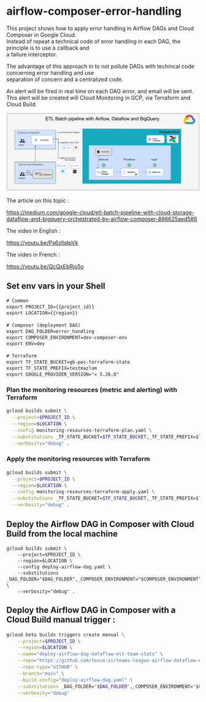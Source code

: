 # airflow-composer-error-handling

This project shows how to apply error handling in Airflow DAGs and Cloud Composer in Google Cloud.\
Instead of repeat a technical code of error handling in each DAG, the principle is to use a callback and\
a failure interceptor.

The advantage of this approach in to not pollute DAGs with techincal code concerning error handling and use\
separation of concern and a centralized code.

An alert will be fired in real time on each DAG error, and email will be sent.\
This alert will be created will Cloud Monitoring in GCP, via Terraform and Cloud Build.

![etl_batch_pipeline_composer_dataflow_bq.png](diagram%2Fetl_batch_pipeline_composer_dataflow_bq.png)

The article on this topic :

https://medium.com/google-cloud/etl-batch-pipeline-with-cloud-storage-dataflow-and-bigquery-orchestrated-by-airflow-composer-896625aed586

The video in English :

https://youtu.be/Ps6zllstpVk

The video in French :

https://youtu.be/QcQxEbRjo5o

## Set env vars in your Shell

```shell
# Common
export PROJECT_ID={{project_id}}
export LOCATION={{region}}

# Composer (deployment DAG)
export DAG_FOLDER=error_handling
export COMPOSER_ENVIRONMENT=dev-composer-env
export ENV=dev

# Terraform
export TF_STATE_BUCKET=gb-poc-terraform-state
export TF_STATE_PREFIX=testmazlum
export GOOGLE_PROVIDER_VERSION="= 5.26.0"
```

### Plan the monitoring resources (metric and alerting) with Terraform

```bash
gcloud builds submit \
  --project=$PROJECT_ID \
  --region=$LOCATION \
  --config monitoring-resources-terraform-plan.yaml \
  --substitutions _TF_STATE_BUCKET=$TF_STATE_BUCKET,_TF_STATE_PREFIX=$TF_STATE_PREFIX,_GOOGLE_PROVIDER_VERSION=$GOOGLE_PROVIDER_VERSION \
  --verbosity="debug" .
```

### Apply the monitoring resources with Terraform

```bash
gcloud builds submit \
  --project=$PROJECT_ID \
  --region=$LOCATION \
  --config monitoring-resources-terraform-apply.yaml \
  --substitutions _TF_STATE_BUCKET=$TF_STATE_BUCKET,_TF_STATE_PREFIX=$TF_STATE_PREFIX,_GOOGLE_PROVIDER_VERSION=$GOOGLE_PROVIDER_VERSION \
  --verbosity="debug" .
```

## Deploy the Airflow DAG in Composer with Cloud Build from the local machine

```shell
gcloud builds submit \
    --project=$PROJECT_ID \
    --region=$LOCATION \
    --config deploy-airflow-dag.yaml \
    --substitutions _DAG_FOLDER="$DAG_FOLDER",_COMPOSER_ENVIRONMENT="$COMPOSER_ENVIRONMENT" \
    --verbosity="debug" .
```

## Deploy the Airflow DAG in Composer with a Cloud Build manual trigger :

```bash
gcloud beta builds triggers create manual \
    --project=$PROJECT_ID \
    --region=$LOCATION \
    --name="deploy-airflow-dag-dataflow-elt-team-stats" \
    --repo="https://github.com/tosun-si/teams-league-airflow-dataflow-etl" \
    --repo-type="GITHUB" \
    --branch="main" \
    --build-config="deploy-airflow-dag.yaml" \
    --substitutions _DAG_FOLDER="$DAG_FOLDER",_COMPOSER_ENVIRONMENT="$COMPOSER_ENVIRONMENT",_ENV="$ENV" \
    --verbosity="debug"
```

